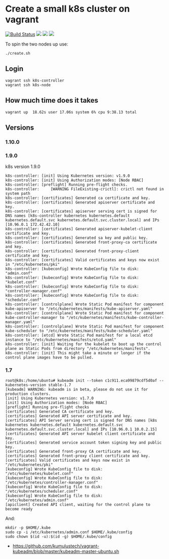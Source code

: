 # Create a small k8s cluster on vagrant

[![Build Status](https://travis-ci.org/jecnua/k8s-swarm-test-drive.svg?branch=master)](https://travis-ci.org/jecnua/k8s-swarm-test-drive)
![](https://img.shields.io/badge/kubernetes-v1.10.0-blue.svg?style=flat)
![](https://img.shields.io/badge/virtualbox-v5.2-blue.svg?style=flat)
![](https://img.shields.io/badge/cni-flannel-orange.svg?style=flat)

To spin the two nodes up use:

    ./create.sh

## Login

    vagrant ssh k8s-controller
    vagrant ssh k8s-node

## How much time does it takes

    vagrant up  18.62s user 17.06s system 6% cpu 9:38.13 total

## Versions

### 1.10.0

### 1.9.0

k8s version 1.9.0

    k8s-controller: [init] Using Kubernetes version: v1.9.0
    k8s-controller: [init] Using Authorization modes: [Node RBAC]
    k8s-controller: [preflight] Running pre-flight checks.
    k8s-controller: 	[WARNING FileExisting-crictl]: crictl not found in system path
    k8s-controller: [certificates] Generated ca certificate and key.
    k8s-controller: [certificates] Generated apiserver certificate and key.
    k8s-controller: [certificates] apiserver serving cert is signed for DNS names [k8s-controller kubernetes kubernetes.default kubernetes.default.svc kubernetes.default.svc.cluster.local] and IPs [10.96.0.1 172.42.42.10]
    k8s-controller: [certificates] Generated apiserver-kubelet-client certificate and key.
    k8s-controller: [certificates] Generated sa key and public key.
    k8s-controller: [certificates] Generated front-proxy-ca certificate and key.
    k8s-controller: [certificates] Generated front-proxy-client certificate and key.
    k8s-controller: [certificates] Valid certificates and keys now exist in "/etc/kubernetes/pki"
    k8s-controller: [kubeconfig] Wrote KubeConfig file to disk: "admin.conf"
    k8s-controller: [kubeconfig] Wrote KubeConfig file to disk: "kubelet.conf"
    k8s-controller: [kubeconfig] Wrote KubeConfig file to disk: "controller-manager.conf"
    k8s-controller: [kubeconfig] Wrote KubeConfig file to disk: "scheduler.conf"
    k8s-controller: [controlplane] Wrote Static Pod manifest for component kube-apiserver to "/etc/kubernetes/manifests/kube-apiserver.yaml"
    k8s-controller: [controlplane] Wrote Static Pod manifest for component kube-controller-manager to "/etc/kubernetes/manifests/kube-controller-manager.yaml"
    k8s-controller: [controlplane] Wrote Static Pod manifest for component kube-scheduler to "/etc/kubernetes/manifests/kube-scheduler.yaml"
    k8s-controller: [etcd] Wrote Static Pod manifest for a local etcd instance to "/etc/kubernetes/manifests/etcd.yaml"
    k8s-controller: [init] Waiting for the kubelet to boot up the control plane as Static Pods from directory "/etc/kubernetes/manifests".
    k8s-controller: [init] This might take a minute or longer if the control plane images have to be pulled.

### 1.7

    root@k8s:/home/ubuntu# kubeadm init --token c1c911.eca99879cdf5d0af --kubernetes-version stable-1.7
    [kubeadm] WARNING: kubeadm is in beta, please do not use it for production clusters.
    [init] Using Kubernetes version: v1.7.0
    [init] Using Authorization modes: [Node RBAC]
    [preflight] Running pre-flight checks
    [certificates] Generated CA certificate and key.
    [certificates] Generated API server certificate and key.
    [certificates] API Server serving cert is signed for DNS names [k8s kubernetes kubernetes.default kubernetes.default.svc kubernetes.default.svc.cluster.local] and IPs [10.96.0.1 10.0.2.15]
    [certificates] Generated API server kubelet client certificate and key.
    [certificates] Generated service account token signing key and public key.
    [certificates] Generated front-proxy CA certificate and key.
    [certificates] Generated front-proxy client certificate and key.
    [certificates] Valid certificates and keys now exist in "/etc/kubernetes/pki"
    [kubeconfig] Wrote KubeConfig file to disk: "/etc/kubernetes/kubelet.conf"
    [kubeconfig] Wrote KubeConfig file to disk: "/etc/kubernetes/controller-manager.conf"
    [kubeconfig] Wrote KubeConfig file to disk: "/etc/kubernetes/scheduler.conf"
    [kubeconfig] Wrote KubeConfig file to disk: "/etc/kubernetes/admin.conf"
    [apiclient] Created API client, waiting for the control plane to become ready

And:

    mkdir -p $HOME/.kube
    sudo cp -i /etc/kubernetes/admin.conf $HOME/.kube/config
    sudo chown $(id -u):$(id -g) $HOME/.kube/config

- https://github.com/kumulustech/vagrant-kubeadm/blob/master/kubeadm-master-ubuntu.sh
